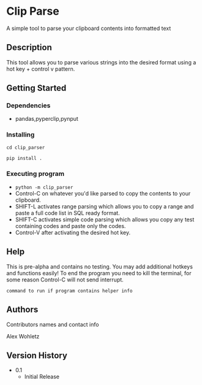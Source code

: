 # Clip Parse

A simple tool to parse your clipboard contents into formatted text

## Description

This tool allows you to parse various strings into the desired format using a hot key + control v pattern.

## Getting Started

### Dependencies

* pandas,pyperclip,pynput

### Installing
```
cd clip_parser

pip install .
```

### Executing program

* ```python -m clip_parser```
* Control-C on whatever you'd like parsed to copy the contents to your clipboard.
* SHIFT-L activates range parsing which allows you to copy a range and paste a full code list in SQL ready format.
* SHIFT-C activates simple code parsing which allows you copy any test containing codes and paste only the codes.
* Control-V after activating the desired hot key.

## Help

This is pre-alpha and contains no testing.  You may add additional hotkeys and functions easily! To end the program you need to kill the terminal, for some reason Control-C will not send interrupt.

```
command to run if program contains helper info
```

## Authors

Contributors names and contact info

Alex Wohletz

## Version History


* 0.1
    * Initial Release

